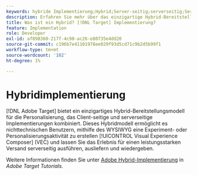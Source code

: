 ```yaml
---
keywords: hybride Implementierung;Hybrid;Server-seitig;serverseitig;Server-seitig;Client-seitig;Client-seitig;Hybrid-Implementierung
description: Erfahren Sie mehr über das einzigartige Hybrid-Bereitstellungsmodell von Adobe Target für die Personalisierung und die Kombination von Client-seitigen und serverseitigen Implementierungen.
title: Was ist ein Hybrid? [!DNL Target] Implementierung?
feature: Implementation
role: Developer
exl-id: af898360-217f-4c90-ac26-e80735e4dd20
source-git-commit: c196b7e41101978ee029f93d5cd71c9b2d5b99f1
workflow-type: tm+mt
source-wordcount: '102'
ht-degree: 1%

---
```


# Hybridimplementierung

[!DNL Adobe Target] bietet ein einzigartiges Hybrid-Bereitstellungsmodell für die Personalisierung, das Client-seitige und serverseitige Implementierungen kombiniert. Dieses Hybridmodell ermöglicht es nichttechnischen Benutzern, mithilfe des WYSIWYG eine Experiment- oder Personalisierungsaktivität zu erstellen [!UICONTROL Visual Experience Composer] (VEC) und lassen Sie das Erlebnis für einen leistungsstarken Versand serverseitig ausführen, ausliefern und wiedergeben.

Weitere Informationen finden Sie unter [Adobe Hybrid-Implementierung](https://experienceleague.adobe.com/docs/target-learn/tutorials/implementation/hybrid-deployment.html) in *Adobe Target Tutorials*.

